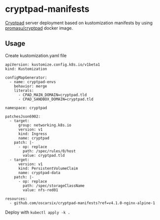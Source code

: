 # cryptpad-manifests
[Cryptpad](https://cryptpad.fr/) server deployment based on kustomization manifests by using [promasu/cryptpad](https://hub.docker.com/r/promasu/cryptpad) docker image.

## Usage

Create kustomization.yaml file
```
apiVersion: kustomize.config.k8s.io/v1beta1
kind: Kustomization

configMapGenerator:
  - name: cryptpad-envs
    behavior: merge
    literals:
      - CPAD_MAIN_DOMAIN=cryptpad.tld
      - CPAD_SANDBOX_DOMAIN=cryptpad.tld

namespace: cryptpad

patchesJson6902:
  - target:
      group: networking.k8s.io
      version: v1
      kind: Ingress
      name: cryptpad
    patch: |-
      - op: replace
        path: /spec/rules/0/host
        value: cryptpad.tld
  - target:
      version: v1
      kind: PersistentVolumeClaim
      name: cryptpad-data
    patch: |-
      - op: replace
        path: /spec/storageClassName
        value: nfs-red01

resources:
  - github.com/oscarsix/cryptpad-manifests?ref=v4.1.0-nginx-alpine-1
```

Deploy with `kubectl apply -k .`
